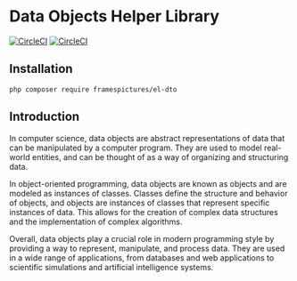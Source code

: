 # Data Objects Helper Library

[![CircleCI](https://dl.circleci.com/status-badge/img/gh/FramesNPictures/el-dto/tree/master.svg?style=svg)](https://dl.circleci.com/status-badge/redirect/gh/FramesNPictures/el-dto/tree/master)
[![CircleCI](https://dl.circleci.com/status-badge/img/gh/FramesNPictures/el-dto/tree/develop.svg?style=svg)](https://dl.circleci.com/status-badge/redirect/gh/FramesNPictures/el-dto/tree/develop)

## Installation

```
php composer require framespictures/el-dto
```

## Introduction

In computer science, data objects are abstract representations of data that can be manipulated by a computer program.
They are used to model real-world entities, and can be thought of as a way of organizing and structuring data.

In object-oriented programming, data objects are known as objects and are modeled as instances of classes. Classes
define the structure and behavior of objects, and objects are instances of classes that represent specific instances of
data. This allows for the creation of complex data structures and the implementation of complex algorithms.

Overall, data objects play a crucial role in modern programming style by providing a way to represent, manipulate,
and process data. They are used in a wide range of applications, from databases and web applications to scientific
simulations and artificial intelligence systems.



